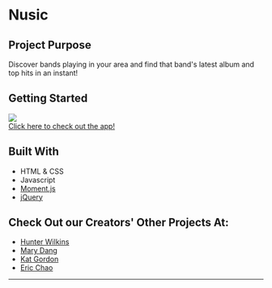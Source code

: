 # Nusic

## Project Purpose 
Discover bands playing in your area and find that band's latest album and top hits in an instant!

## Getting Started
<img src='assets/images/nusic-revamped.gif'><br>
[Click here to check out the app!](https://hunterwilkins.github.io/project_one/)

## Built With
- HTML & CSS
- Javascript
- [Moment.js](https://momentjs.com/)
- [jQuery](https://jquery.com/download/)

## Check Out our Creators' Other Projects At:
- [Hunter Wilkins](https://github.com/HunterWilkins)
- [Mary Dang](https://github.com/mkd454)
- [Kat Gordon](https://github.com/Katgordon)
- [Eric Chao](https://github.com/echao2012)

- - -